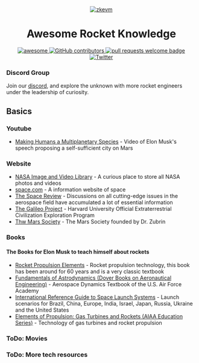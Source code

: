 <div align="center">
  <a href="https://images.nasa.gov/details-PIA19400">
    <img alt="zkevm" src="https://images-assets.nasa.gov/image/PIA19400/PIA19400~orig.jpg" >
  </a>
</div>

<div align="center">
  <h1 align="center">Awesome Rocket Knowledge</h1>
  <p align="center">
    <a href="https://github.com/sindresorhus/awesome">
      <img alt="awesome" src="https://cdn.rawgit.com/sindresorhus/awesome/d7305f38d29fed78fa85652e3a63e154dd8e8829/media/badge.svg">
    </a>
    <a href="https://github.com/LuozhuZhang/awesome-rocket-knowledge/graphs/contributors">
      <img alt="GitHub contributors" src="https://img.shields.io/github/contributors/LuozhuZhang/awesome-rocket-knowledge">
    </a>
    <a href="http://makeapullrequest.com">
      <img alt="pull requests welcome badge" src="https://img.shields.io/badge/PRs-welcome-brightgreen.svg?style=flat">
    </a>
    <a href="https://twitter.com/LuozhuZhang">
      <img alt="Twitter" src="https://img.shields.io/twitter/url/https/twitter.com/LuozhuZhang.svg?style=social&label=Follow%20%40LuozhuZhang">
    </a>
  </p>
</div>

### Discord Group
Join our [discord](https://discord.gg/a6nT6CjUga), and explore the unknown with more rocket engineers under the leadership of curiosity.

## Basics

### Youtube
* [Making Humans a Multiplanetary Species](https://www.youtube.com/watch?v=H7Uyfqi_TE8&t=2522s) - Video of Elon Musk's speech proposing a self-sufficient city on Mars
### Website
* [NASA Image and Video Library](https://images.nasa.gov/) - A curious place to store all NASA photos and videos
* [space.com](https://www.space.com/) - A information website of space
* [The Space Review](https://www.thespacereview.com/index.html) - Discussions on all cutting-edge issues in the aerospace field have accumulated a lot of essential information
* [The Galileo Project](https://projects.iq.harvard.edu/galileo) - Harvard University Official Extraterrestrial Civilization Exploration Program
* [Thw Mars Society](https://www.marssociety.org/) - The Mars Society founded by Dr. Zubrin
### Books
#### The Books for Elon Musk to teach himself about rockets
* [Rocket Propulsion Elements](https://www.amazon.com/Rocket-Propulsion-Elements-George-Sutton/dp/0470080248) - Rocket propulsion technology, this book has been around for 60 years and is a very classic textbook
* [Fundamentals of Astrodynamics (Dover Books on Aeronautical Engineering)](https://www.amazon.com/Fundamentals-Astrodynamics-Dover-Aeronautical-Engineering/dp/0486600610/ref=sr_1_1?s=books&ie=UTF8&qid=1421803938&sr=1-1&keywords=astrodynamics+bates+and+mueller) - Aerospace Dynamics Textbook of the U.S. Air Force Academy
* [International Reference Guide to Space Launch Systems](https://www.amazon.com/International-Reference-Launch-Systems-Library/dp/156347591X/ref=sr_1_1?s=books&ie=UTF8&qid=1421803965&sr=1-1&keywords=launch+isakowitz) - Launch scenarios for Brazil, China, Europe, India, Israel, Japan, Russia, Ukraine and the United States
* [Elements of Propulsion: Gas Turbines and Rockets (AIAA Education Series)](https://www.amazon.com/Elements-Propulsion-Turbines-Rockets-Education/dp/1563477793/ref=sr_1_1?s=books&ie=UTF8&qid=1421804008&sr=1-1&keywords=aiaa+propulsion+elements) - Technology of gas turbines and rocket propulsion

### ToDo: Movies

### ToDo: More tech resources
